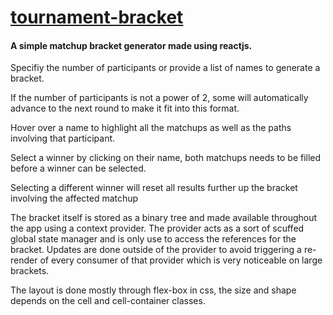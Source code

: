# [tournament-bracket](https://seegg.github.io/tournament-bracket)

#### A simple matchup bracket generator made using reactjs.

Specifiy the number of participants or provide a list of names to generate a bracket.

If the number of participants is not a power of 2, some will automatically advance to the next round to make it fit into this format.

Hover over a name to highlight all the matchups as well as the paths involving that participant.

Select a winner by clicking on their name, both matchups needs to be filled before a winner can be selected.

Selecting a different winner will reset all results further up the bracket involving the affected matchup

The bracket itself is stored as a binary tree and made available throughout the app using a context provider.
The provider acts as a sort of scuffed global state manager and is only use to access the references for the bracket. Updates are done outside of the provider to avoid triggering a re-render of every consumer of that provider which is very noticeable on large brackets.

The layout is done mostly through flex-box in css, the size and shape depends on the cell and cell-container classes.